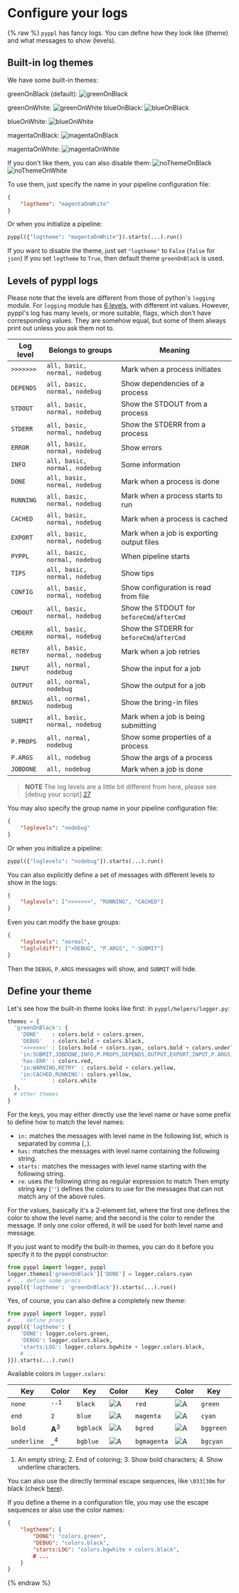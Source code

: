 # Configure your logs

{% raw %}
`pyppl` has fancy logs. You can define how they look like (theme) and what messages to show (levels).

## Built-in log themes
We have some built-in themes:

greenOnBlack (default):
![greenOnBlack][3]

greenOnWhite:
![greenOnWhite][4]
blueOnBlack:
![blueOnBlack][1]

blueOnWhite:
![blueOnWhite][2]

magentaOnBlack:
![magentaOnBlack][5]

magentaOnWhite:
![magentaOnWhite][6]

If you don't like them, you can also disable them:
![noThemeOnBlack][7]
![noThemeOnWhite][8]

To use them, just specify the name in your pipeline configuration file:
```json
{
    "logtheme": "magentaOnWhite"
}
```
Or when you initialize a pipeline:
```python
pyppl({"logtheme": "magentaOnWhite"}).starts(...).run()
```
If you want to disable the theme, just set `"logtheme"` to `False` (`false` for `json`)
If you set `logtheme` to `True`, then default theme `greenOnBlack` is used.

## Levels of pyppl logs
Please note that the levels are different from those of python's `logging` module. For `logging` module has [6 levels][9], with different int values. However, pyppl's log has many levels, or more suitable, flags, which don't have corresponding values. They are somehow equal, but some of them always print out unless you ask them not to.

|Log level|Belongs to groups|Meaning
|-|-|-|
|`>>>>>>>`|`all, basic, normal, nodebug`|Mark when a process initiates|
|`DEPENDS`|`all, basic, normal, nodebug`|Show dependencies of a process|
|`STDOUT`|`all, basic, normal, nodebug`|Show the STDOUT from a process|
|`STDERR`|`all, basic, normal, nodebug`|Show the STDERR from a process|
|`ERROR`|`all, basic, normal, nodebug`|Show errors|
|`INFO`|`all, basic, normal, nodebug`|Some information|
|`DONE`|`all, basic, normal, nodebug`|Mark when a process is done|
|`RUNNING`|`all, basic, normal, nodebug`|Mark when a process starts to run|
|`CACHED`|`all, basic, normal, nodebug`|Mark when a process is cached|
|`EXPORT`|`all, basic, normal, nodebug`|Mark when a job is exporting output files|
|`PYPPL`|`all, basic, normal, nodebug`|When pipeline starts|
|`TIPS`|`all, basic, normal, nodebug`|Show tips|
|`CONFIG`|`all, basic, normal, nodebug`|Show configuration is read from file|
|`CMDOUT`|`all, basic, normal, nodebug`|Show the STDOUT for `beforeCmd`/`afterCmd`|
|`CMDERR`|`all, basic, normal, nodebug`|Show the STDERR for `beforeCmd`/`afterCmd`|
|`RETRY`|`all, basic, normal, nodebug`|Mark when a job retries|
|`INPUT`|`all, normal, nodebug`|Show the input for a job|
|`OUTPUT`|`all, normal, nodebug`|Show the output for a job|
|`BRINGS`|`all, normal, nodebug`|Show the bring-in files|
|`SUBMIT`|`all, basic, normal, nodebug`|Mark when a job is being submitting|
|`P.PROPS`|`all, normal, nodebug`|Show some properties of a process|
|`P.ARGS`|`all, nodebug`|Show the args of a process|
|`JOBDONE`|`all, nodebug`|Mark when a job is done|
>**NOTE** The log levels are a little bit different from here, please see [debug your script].[27]

You may also specify the group name in your pipeline configuration file:
```json
{
    "loglevels": "nodebug"
}
```
Or when you initialize a pipeline:
```python
pyppl({"loglevels": "nodebug"}).starts(...).run()
```

You can also explicitly define a set of messages with different levels to show in the logs:
```json
{
    "loglevels": [">>>>>>>", "RUNNING", "CACHED"]
}
```

Even you can modify the base groups:
```json
{
    "loglevels": "normal",
    "loglvldiff": ["+DEBUG", "P.ARGS", "-SUBMIT"]
}
```
Then the `DEBUG`, `P.ARGS` messages will show, and `SUBMIT` will hide.

## Define your theme

Let's see how the built-in theme looks like first:
in `pyppl/helpers/logger.py`:
```python
themes = {
  'greenOnBlack': {
    'DONE'    : colors.bold + colors.green,
    'DEBUG'   : colors.bold + colors.black,
    '>>>>>>>' : [colors.bold + colors.cyan, colors.bold + colors.underline + colors.cyan],
    'in:SUBMIT,JOBDONE,INFO,P.PROPS,DEPENDS,OUTPUT,EXPORT,INPUT,P.ARGS,BRINGS': colors.green,
    'has:ERR' : colors.red,
    'in:WARNING,RETRY' : colors.bold + colors.yellow,
    'in:CACHED,RUNNING': colors.yellow,
    ''        : colors.white
  },
  # other themes
}
```
For the keys, you may either directly use the level name or have some prefix to define how to match the level names:
- `in:` matches the messages with level name in the following list, which is separated by comma (`,`).
- `has:` matches the messages with level name containing the following string.
- `starts:` matches the messages with level name starting with the following string.
- `re`: uses the following string as regular expression to match
Then empty string key (`''`) defines the colors to use for the messages that can not match any of the above rules.

For the values, basically it's a 2-element list, where the first one defines the color to show the level name; and the second is the color to render the message. If only one color offered, it will be used for both level name and message.

If you just want to modify the built-in themes, you can do it before you specify it to the pyppl constructor:
```python
from pyppl import logger, pyppl
logger.themes['greenOnBlack']['DONE'] = logger.colors.cyan
# ... define some procs
pyppl({'logtheme': 'greenOnBlack'}).starts(...).run()
```

Yes, of course, you can also define a completely new theme:
```python
from pyppl import logger, pyppl
# ... define procs
pyppl({'logtheme': {
    'DONE': logger.colors.green,
    'DEBUG': logger.colors.black,
    'starts:LOG': logger.colors.bgwhite + logger.colors.black,
    # ...
}}).starts(...).run()
```

Available colors in `logger.colors`:

|Key|Color|Key|Color|Key|Color|Key|Color|Key|Color|
|---|-----|---|-----|---|-----|---|-----|---|-----|
|`none`|`''`<sup>1</sup>|`black`|![A][10]|`red`|![A][11]|`green`|![A][12]|`yellow`|![A][13]|
|`end`|<sup>2</sup>|`blue`|![A][14]|`magenta`|![A][15]|`cyan`|![A][16]|`white`|![A][17]|
|`bold`|**A**<sup>3</sup>|`bgblack`|![A][18]|`bgred`|![A][19]|`bggreen`|![A][20]|`bgyellow`|![A][21]|
|`underline`|_<sup>4</sup>|`bgblue`|![A][22]|`bgmagenta`|![A][23]|`bgcyan`|![A][24]|`bgwhite`|![A][25]|

1. An empty string; 2. End of coloring; 3. Show bold characters; 4. Show underline characters.

You can also use the directly terminal escape sequences, like `\033[30m` for black (check [here][26]).

If you define a theme in a configuration file, you may use the escape sequences or also use the color names:
```json
{
    "logtheme": {
        "DONE": "colors.green",
        "DEBUG": "colors.black",
        "starts:LOG": "colors.bgwhite + colors.black",
        # ...
    }
}
```

{% endraw %}


[1]: https://raw.githubusercontent.com/pwwang/pyppl/master/docs/blueOnBlack.png
[2]: https://raw.githubusercontent.com/pwwang/pyppl/master/docs/blueOnWhite.png
[3]: https://raw.githubusercontent.com/pwwang/pyppl/master/docs/greenOnBlack.png
[4]: https://raw.githubusercontent.com/pwwang/pyppl/master/docs/greenOnWhite.png
[5]: https://raw.githubusercontent.com/pwwang/pyppl/master/docs/magentaOnBlack.png
[6]: https://raw.githubusercontent.com/pwwang/pyppl/master/docs/magentaOnWhite.png
[7]: https://raw.githubusercontent.com/pwwang/pyppl/master/docs/noThemeOnBlack.png
[8]: https://raw.githubusercontent.com/pwwang/pyppl/master/docs/noThemeOnWhite.png
[9]: https://docs.python.org/2/library/logging.html#logging-levels
[10]: https://placehold.it/32/eeeeee/000000?text=A
[11]: https://placehold.it/32/eeeeee/ff0000?text=A
[12]: https://placehold.it/32/eeeeee/00ff00?text=A
[13]: https://placehold.it/32/eeeeee/ffff00?text=A
[14]: https://placehold.it/32/eeeeee/0000ff?text=A
[15]: https://placehold.it/32/eeeeee/ff00ff?text=A
[16]: https://placehold.it/32/eeeeee/00ffff?text=A
[17]: https://placehold.it/32/eeeeee/ffffff?text=A
[18]: https://placehold.it/32/000000/eeeeee?text=A
[19]: https://placehold.it/32/ff0000/eeeeee?text=A
[20]: https://placehold.it/32/00ff00/eeeeee?text=A
[21]: https://placehold.it/32/ffff00/eeeeee?text=A
[22]: https://placehold.it/32/0000ff/eeeeee?text=A
[23]: https://placehold.it/32/ff00ff/eeeeee?text=A
[24]: https://placehold.it/32/00ffff/eeeeee?text=A
[25]: https://placehold.it/32/ffffff/eeeeee?text=A
[26]: https://en.wikipedia.org/wiki/ANSI_escape_code
[27]: https://pwwang.gitbooks.io/pyppl/write-your-script.html#debug-your-script